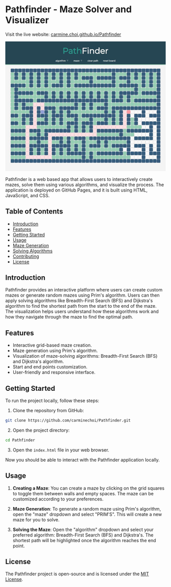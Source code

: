 # Pathfinder - Maze Solver and Visualizer

Visit the live website: [carmine.choi.github.io/Pathfinder](https://carminechoi.github.io/Pathfinder/)


![Pathfinder](pathfinder_screenshot.jpg)

Pathfinder is a web based app that allows users to interactively create mazes, solve them using various algorithms, and visualize the process. The application is deployed on GitHub Pages, and it is built using HTML, JavaScript, and CSS.

## Table of Contents

- [Introduction](#introduction)
- [Features](#features)
- [Getting Started](#getting-started)
- [Usage](#usage)
- [Maze Generation](#maze-generation)
- [Solving Algorithms](#solving-algorithms)
- [Contributing](#contributing)
- [License](#license)

## Introduction

Pathfinder provides an interactive platform where users can create custom mazes or generate random mazes using Prim's algorithm. Users can then apply solving algorithms like Breadth-First Search (BFS) and Dijkstra's algorithm to find the shortest path from the start to the end of the maze. The visualization helps users understand how these algorithms work and how they navigate through the maze to find the optimal path.

## Features

- Interactive grid-based maze creation.
- Maze generation using Prim's algorithm.
- Visualization of maze-solving algorithms: Breadth-First Search (BFS) and Dijkstra's algorithm.
- Start and end points customization.
- User-friendly and responsive interface.

## Getting Started

To run the project locally, follow these steps:

1. Clone the repository from GitHub:

```bash
git clone https://github.com/carminechoi/Pathfinder.git
```

2. Open the project directory:

```bash
cd Pathfinder
```

3. Open the `index.html` file in your web browser.

Now you should be able to interact with the Pathfinder application locally.

## Usage

1. **Creating a Maze**: You can create a maze by clicking on the grid squares to toggle them between walls and empty spaces. The maze can be customized according to your preferences.

2. **Maze Generation**: To generate a random maze using Prim's algorithm, open the "maze" dropdown and select "PRIM'S". This will create a new maze for you to solve.

3. **Solving the Maze**: Open the "algorithm" dropdown and select your preferred algorithm: Breadth-First Search (BFS) and Dijkstra's. The shortest path will be highlighted once the algorithm reaches the end point.

## License

The Pathfinder project is open-source and is licensed under the [MIT License](LICENSE).
